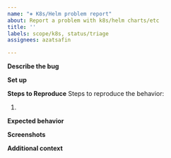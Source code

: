 ```yaml
---
name: "⎈ K8s/Helm problem report"
about: Report a problem with k8s/helm charts/etc
title: ''
labels: scope/k8s, status/triage
assignees: azatsafin

---
```


**Describe the bug**
<!--(A clear and concise description of what the bug is.)-->


**Set up**
<!--
How do you run the app? Please provide as much info as possible:
1. App version (docker image version or check commit hash in the top left corner in UI)
2. Helm chart version, if you use one
3. Any IAAC configs

We might close the issue without further explanation if you don't provide such information.
-->


**Steps to Reproduce**
Steps to reproduce the behavior:

1. 

**Expected behavior**
<!--
(A clear and concise description of what you expected to happen)
-->

**Screenshots**
<!--
(If applicable, add screenshots to help explain your problem)
-->


**Additional context**
<!--
(Add any other context about the problem here)
-->

